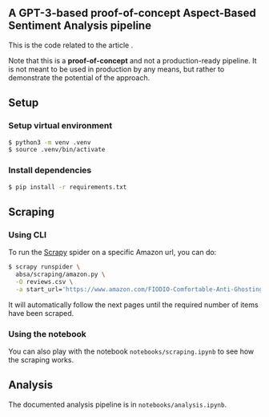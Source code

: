 ## A GPT-3-based proof-of-concept Aspect-Based Sentiment Analysis pipeline

This is the code related to the article <link>.

Note that this is a **proof-of-concept** and not a production-ready pipeline. It is not meant to be used in production by any means, but rather to demonstrate the potential of the approach.

## Setup

### Setup virtual environment

```bash
$ python3 -m venv .venv
$ source .venv/bin/activate
```

### Install dependencies

```bash
$ pip install -r requirements.txt
```

## Scraping

### Using CLI

To run the [Scrapy](https://scrapy.org) spider on a specific Amazon url, you can do:

```bash
$ scrapy runspider \
  absa/scraping/amazon.py \
  -O reviews.csv \
  -a start_url='https://www.amazon.com/FIODIO-Comfortable-Anti-Ghosting-Resistant-Multimedia/product-reviews/B086168Y25/ref=cm_cr_dp_d_show_all_btm?ie=UTF8&reviewerType=all_reviews'
```

It will automatically follow the next pages until the required number of items have been scraped.

### Using the notebook

You can also play with the notebook `notebooks/scraping.ipynb` to see how the scraping works.

## Analysis

The documented analysis pipeline is in `notebooks/analysis.ipynb`.
